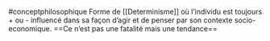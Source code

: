 #conceptphilosophique 
Forme de [[Determinisme]] où l’individu est toujours + ou - influencé dans sa façon d’agir et de penser par son contexte socio-economique.
==Ce n’est pas une fatalité mais une tendance==

